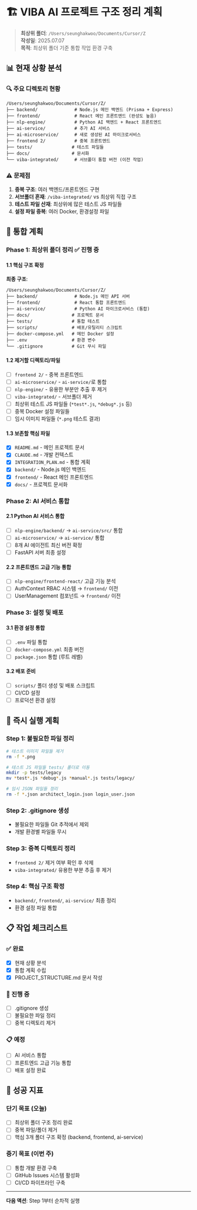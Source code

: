 # 🏗️ VIBA AI 프로젝트 구조 정리 계획

> **최상위 폴더**: `/Users/seunghakwoo/Documents/Cursor/Z`  
> **작성일**: 2025.07.07  
> **목적**: 최상위 폴더 기준 통합 작업 환경 구축

## 📊 현재 상황 분석

### 🔍 주요 디렉토리 현황
```
/Users/seunghakwoo/Documents/Cursor/Z/
├── backend/              # Node.js 메인 백엔드 (Prisma + Express)
├── frontend/             # React 메인 프론트엔드 (완성도 높음)
├── nlp-engine/           # Python AI 백엔드 + React 프론트엔드
├── ai-service/           # 추가 AI 서비스
├── ai-microservice/      # 새로 생성된 AI 마이크로서비스
├── frontend 2/           # 중복 프론트엔드
├── tests/               # 테스트 파일들
├── docs/                # 문서화
└── viba-integrated/      # 서브폴더 통합 버전 (이전 작업)
```

### ⚠️ 문제점
1. **중복 구조**: 여러 백엔드/프론트엔드 구현
2. **서브폴더 혼재**: `/viba-integrated/` vs 최상위 직접 구조
3. **테스트 파일 산재**: 최상위에 많은 테스트 JS 파일들
4. **설정 파일 중복**: 여러 Docker, 환경설정 파일

## 🎯 통합 계획

### Phase 1: 최상위 폴더 정리 ✅ 진행 중

#### 1.1 핵심 구조 확정
**최종 구조**:
```
/Users/seunghakwoo/Documents/Cursor/Z/
├── backend/              # Node.js 메인 API 서버
├── frontend/             # React 통합 프론트엔드
├── ai-service/           # Python AI 마이크로서비스 (통합)
├── docs/                # 프로젝트 문서
├── tests/               # 통합 테스트
├── scripts/             # 배포/유틸리티 스크립트
├── docker-compose.yml   # 메인 Docker 설정
├── .env                 # 환경 변수
└── .gitignore           # Git 무시 파일
```

#### 1.2 제거할 디렉토리/파일
- [ ] `frontend 2/` - 중복 프론트엔드
- [ ] `ai-microservice/` - `ai-service/`로 통합
- [ ] `nlp-engine/` - 유용한 부분만 추출 후 제거
- [ ] `viba-integrated/` - 서브폴더 제거
- [ ] 최상위 테스트 JS 파일들 (`*test*.js`, `*debug*.js` 등)
- [ ] 중복 Docker 설정 파일들
- [ ] 임시 이미지 파일들 (`*.png` 테스트 결과)

#### 1.3 보존할 핵심 파일
- [x] `README.md` - 메인 프로젝트 문서
- [x] `CLAUDE.md` - 개발 컨텍스트
- [x] `INTEGRATION_PLAN.md` - 통합 계획
- [x] `backend/` - Node.js 메인 백엔드
- [x] `frontend/` - React 메인 프론트엔드
- [x] `docs/` - 프로젝트 문서화

### Phase 2: AI 서비스 통합

#### 2.1 Python AI 서비스 통합
- [ ] `nlp-engine/backend/` → `ai-service/src/` 통합
- [ ] `ai-microservice/` → `ai-service/` 통합
- [ ] 8개 AI 에이전트 최신 버전 확정
- [ ] FastAPI 서버 최종 설정

#### 2.2 프론트엔드 고급 기능 통합
- [ ] `nlp-engine/frontend-react/` 고급 기능 분석
- [ ] AuthContext RBAC 시스템 → `frontend/` 이전
- [ ] UserManagement 컴포넌트 → `frontend/` 이전

### Phase 3: 설정 및 배포

#### 3.1 환경 설정 통합
- [ ] `.env` 파일 통합
- [ ] `docker-compose.yml` 최종 버전
- [ ] `package.json` 통합 (루트 레벨)

#### 3.2 배포 준비
- [ ] `scripts/` 폴더 생성 및 배포 스크립트
- [ ] CI/CD 설정
- [ ] 프로덕션 환경 설정

## 🚀 즉시 실행 계획

### Step 1: 불필요한 파일 정리
```bash
# 테스트 이미지 파일들 제거
rm -f *.png

# 테스트 JS 파일들 tests/ 폴더로 이동
mkdir -p tests/legacy
mv *test*.js *debug*.js *manual*.js tests/legacy/

# 임시 JSON 파일들 정리
rm -f *.json architect_login.json login_user.json
```

### Step 2: .gitignore 생성
- 불필요한 파일들 Git 추적에서 제외
- 개발 환경별 파일들 무시

### Step 3: 중복 디렉토리 정리
- `frontend 2/` 제거 여부 확인 후 삭제
- `viba-integrated/` 유용한 부분 추출 후 제거

### Step 4: 핵심 구조 확정
- `backend/`, `frontend/`, `ai-service/` 최종 정리
- 환경 설정 파일 통합

## 📋 작업 체크리스트

### ✅ 완료
- [x] 현재 상황 분석
- [x] 통합 계획 수립
- [x] PROJECT_STRUCTURE.md 문서 작성

### 🔄 진행 중
- [ ] .gitignore 생성
- [ ] 불필요한 파일 정리
- [ ] 중복 디렉토리 제거

### 📋 예정
- [ ] AI 서비스 통합
- [ ] 프론트엔드 고급 기능 통합
- [ ] 배포 설정 완료

## 🎯 성공 지표

### 단기 목표 (오늘)
- [ ] 최상위 폴더 구조 정리 완료
- [ ] 중복 파일/폴더 제거
- [ ] 핵심 3개 폴더 구조 확정 (backend, frontend, ai-service)

### 중기 목표 (이번 주)
- [ ] 통합 개발 환경 구축
- [ ] GitHub Issues 시스템 활성화
- [ ] CI/CD 파이프라인 구축

---

**다음 액션**: Step 1부터 순차적 실행